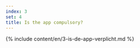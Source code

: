 ```yaml
---
index: 3
set: 4
title: Is the app compulsory?
---
```

{% include content/en/3-is-de-app-verplicht.md %}
